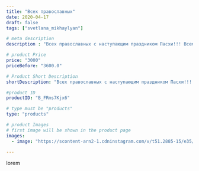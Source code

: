```yaml
---
title: "Всех православных"
date: 2020-04-17
draft: false
tags: ["svetlana_mikhaylyan"]

# meta description
description : "Всех православных с наступающим праздником Пасхи!!! Всем крепкого здоровья!!!"

# product Price
price: "3000"
priceBefore: "3600.0"

# Product Short Description
shortDescription: "Всех православных с наступающим праздником Пасхи!!! Всем крепкого здоровья!!!"

#product ID
productID: "B_FRms7Kjx6"

# type must be "products"
type: "products"

# product Images
# first image will be shown in the product page
images:
  - image: "https://scontent-arn2-1.cdninstagram.com/v/t51.2885-15/e35/93576247_254459395730966_6118262468504291011_n.jpg?se=7&tp=1&_nc_ht=scontent-arn2-1.cdninstagram.com&_nc_cat=102&_nc_ohc=82_Op_D_IUEAX8JsTef&ccb=7-4&oh=7ab1bbb5688df42e4d0aad7373293ce4&oe=6083DBA2&_nc_sid=86f79a&ig_cache_key=MjI4OTMxMzQxMTk1NTgzMzk3OA%3D%3D.2-ccb7-4"

---
```

lorem
